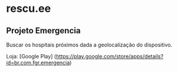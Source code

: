 # rescu.ee
## Projeto Emergencia

Buscar os hospitais próximos dada a geolocalização do dispositivo.

Loja: [Google Play] (https://play.google.com/store/apps/details?id=br.com.fgr.emergencia)
